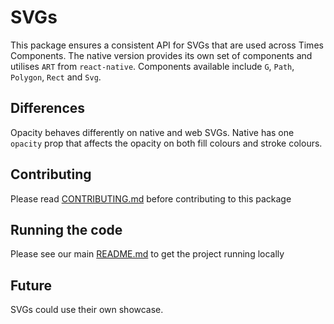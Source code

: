 # SVGs

This package ensures a consistent API for SVGs that are used across Times
Components. The native version provides its own set of components and utilises `ART` from
`react-native`. Components available include `G`, `Path`, `Polygon`, `Rect` and
`Svg`.

## Differences

Opacity behaves differently on native and web SVGs. Native has one `opacity` prop
that affects the opacity on both fill colours and stroke colours.

## Contributing

Please read [CONTRIBUTING.md](./CONTRIBUTING.md) before contributing to this
package

## Running the code

Please see our main [README.md](../README.md) to get the project running locally

## Future

SVGs could use their own showcase.
